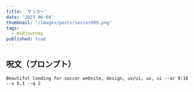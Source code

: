 ```yaml
---
title: 'サッカー'
date: '2023-06-04'
thumbnail: "/images/posts/soccer009.png"
tags:
  - midjourney
published: true
---
```


## 呪文（プロンプト）
```
Beautiful landing for soccer website, design, ux/ui, ux, ui --ar 9:16 --v 5.1 --q 2
```